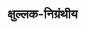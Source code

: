 ---
title: क्षुल्लक-निग्रंथीय

type: chapter

order:
  cat: mool
  aagam: 
    position: 1
    depth: 1
  book: 
    position: 1
    depth: 2
  chapter: 
    position: 6
    depth: 3

parent:
  type: book

children:
  type: sutra
  count: 10

---